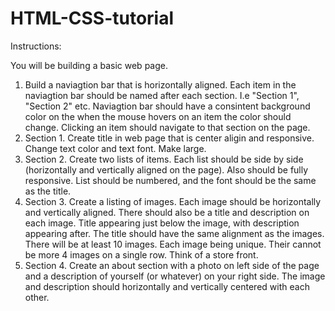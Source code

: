 # HTML-CSS-tutorial

Instructions:

You will be building a basic web page.
1. Build a naviagtion bar that is horizontally aligned. Each item in the naviagtion bar should be named after each section.
I.e "Section 1", "Section 2" etc. Naviagtion bar should have a consintent background color on the when the mouse hovers on an item the color should change.
Clicking an item should navigate to that section on the page.
2. Section 1. Create title in web page that is center aligin and responsive. Change text color and text font. Make large.
3. Section 2. Create two lists of items. Each list should be side by side (horizontally and vertically aligned on the page). Also should be fully responsive.
List should be numbered, and the font should be the same as the title.
4. Section 3. Create a listing of images. Each image should be horizontally and vertically aligned.
There should also be a title and description on each image. Title appearing just below the image, with description appearing after.
The title should have the same alignment as the images. There will be at least 10 images. Each image being unique.
Their cannot be more 4 images on a single row. Think of a store front.
5. Section 4. Create an about section with a photo on left side of the page and a description of yourself (or whatever) on your right side.
The image and description should horizontally and vertically centered with each other.

